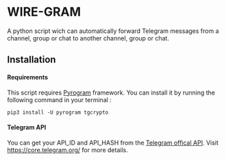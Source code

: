 # WIRE-GRAM
A python script wich can automatically forward Telegram messages from a channel, group or chat to another channel, group or chat.

## Installation

#### Requirements
This script requires [Pyrogram](https://docs.pyrogram.org/) framework. You can install it by running the following command in your terminal :

```pip3 install -U pyrogram tgcrypto```

#### Telegram API
You can get your API_ID and API_HASH from the [Telegram offical API](https://my.telegram.org/). Visit https://core.telegram.org/ for more details.
